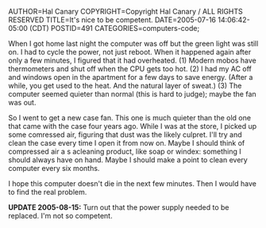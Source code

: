 AUTHOR=Hal Canary
COPYRIGHT=Copyright Hal Canary / ALL RIGHTS RESERVED
TITLE=It's nice to be competent.
DATE=2005-07-16 14:06:42-05:00 (CDT)
POSTID=491
CATEGORIES=computers-code;

When I got home last night the computer was off but the green light was still on. I had to cycle the power, not just reboot. When it happened again after only a few minutes, I figured that it had overheated. (1) Modern mobos have thermometers and shut off when the CPU gets too hot. (2) I had my AC off and windows open in the apartment for a few days to save energy. (After a while, you get used to the heat. And the natural layer of sweat.) (3) The computer seemed quieter than normal (this is hard to judge); maybe the fan was out.

So I went to get a new case fan. This one is much quieter than the old one that came with the case four years ago. While I was at the store, I picked up some comressed air, figuring that dust was the likely culpret. I'll try and clean the case every time I open it from now on. Maybe I should think of compressed air a s acleaning product, like soap or windex: something I should always have on hand. Maybe I should make a point to clean every computer every six months.

I hope this computer doesn't die in the next few minutes. Then I would have to find the real problem.

**UPDATE 2005-08-15:** Turn out that the power supply needed to be replaced. I'm not so competent.
